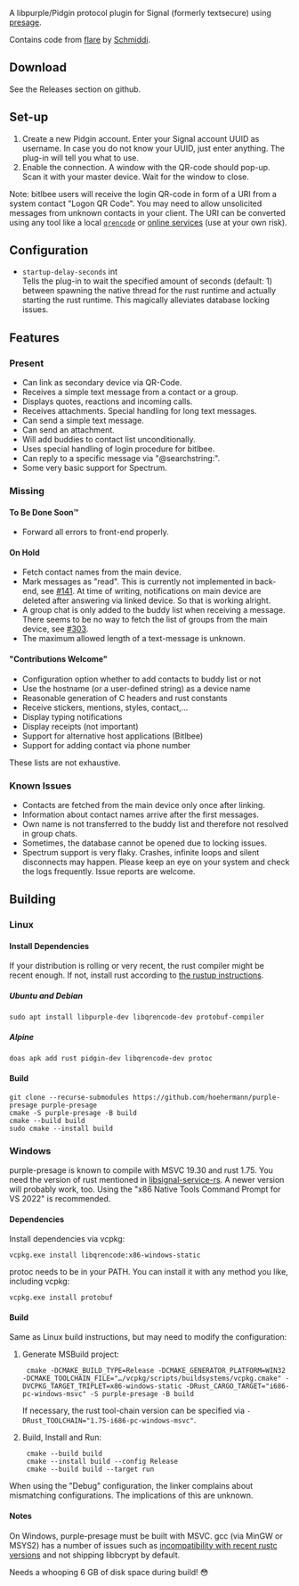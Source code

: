A libpurple/Pidgin protocol plugin for Signal (formerly textsecure) using [presage](https://github.com/whisperfish/presage).

Contains code from [flare](https://gitlab.com/schmiddi-on-mobile/flare) by [Schmiddi](https://github.com/Schmiddiii).

## Download

See the Releases section on github.

## Set-up

1. Create a new Pidgin account. Enter your Signal account UUID as username. In case you do not know your UUID, just enter anything. The plug-in will tell you what to use.
2. Enable the connection. A window with the QR-code should pop-up. Scan it with your master device. Wait for the window to close.

Note: bitlbee users will receive the login QR-code in form of a URI from a system contact "Logon QR Code". You may need to allow unsolicited messages from unknown contacts in your client. The URI can be converted using any tool like a local [`qrencode`](https://www.shellhacks.com/qr-code-generator-windows-linux-macos/) or [online services](https://www.the-qrcode-generator.com/) (use at your own risk).

## Configuration

* `startup-delay-seconds` int  
  Tells the plug-in to wait the specified amount of seconds (default: 1) between spawning the native thread for the rust runtime and actually starting the rust runtime. This magically alleviates database locking issues.

## Features

### Present

* Can link as secondary device via QR-Code.
* Receives a simple text message from a contact or a group.
* Displays quotes, reactions and incoming calls.
* Receives attachments. Special handling for long text messages.
* Can send a simple text message. 
* Can send an attachment.
* Will add buddies to contact list unconditionally.
* Uses special handling of login procedure for bitlbee.
* Can reply to a specific message via "@searchstring:".
* Some very basic support for Spectrum.

### Missing

#### To Be Done Soon™

* Forward all errors to front-end properly.

#### On Hold

* Fetch contact names from the main device.
* Mark messages as "read". This is currently not implemented in back-end, see [#141](https://github.com/whisperfish/presage/issues/141). At time of writing, notifications on main device are deleted after answering via linked device. So that is working alright.
* A group chat is only added to the buddy list when receiving a message. There seems to be no way to fetch the list of groups from the main device, see [#303](https://github.com/whisperfish/presage/issues/303).
* The maximum allowed length of a text-message is unknown.

#### "Contributions Welcome"

* Configuration option whether to add contacts to buddy list or not
* Use the hostname (or a user-defined string) as a device name
* Reasonable generation of C headers and rust constants
* Receive stickers, mentions, styles, contact,…
* Display typing notifications
* Display receipts (not important)
* Support for alternative host applications (Bitlbee)
* Support for adding contact via phone number

These lists are not exhaustive.

### Known Issues

* Contacts are fetched from the main device only once after linking.
* Information about contact names arrive after the first messages.
* Own name is not transferred to the buddy list and therefore not resolved in group chats.
* Sometimes, the database cannot be opened due to locking issues.
* Spectrum support is very flaky. Crashes, infinite loops and silent disconnects may happen. Please keep an eye on your system and check the logs frequently. Issue reports are welcome.

## Building

### Linux

#### Install Dependencies

If your distribution is rolling or very recent, the rust compiler might be recent enough. If not, install rust according to [the rustup instructions](https://www.rust-lang.org/tools/install).

##### Ubuntu and Debian 

    sudo apt install libpurple-dev libqrencode-dev protobuf-compiler

##### Alpine

    doas apk add rust pidgin-dev libqrencode-dev protoc

#### Build

    git clone --recurse-submodules https://github.com/hoehermann/purple-presage purple-presage
    cmake -S purple-presage -B build
    cmake --build build
    sudo cmake --install build

### Windows

purple-presage is known to compile with MSVC 19.30 and rust 1.75. You need the version of rust mentioned in [libsignal-service-rs](https://github.com/whisperfish/libsignal-service-rs/tree/main#note-on-supported-rust-versions). A newer version will probably work, too. Using the "x86 Native Tools Command Prompt for VS 2022" is recommended.

#### Dependencies

Install dependencies via vcpkg:

    vcpkg.exe install libqrencode:x86-windows-static

protoc needs to be in your PATH. You can install it with any method you like, including vcpkg:

    vcpkg.exe install protobuf

#### Build

Same as Linux build instructions, but may need to modify the configuration:

1. Generate MSBuild project:

        cmake -DCMAKE_BUILD_TYPE=Release -DCMAKE_GENERATOR_PLATFORM=WIN32 -DCMAKE_TOOLCHAIN_FILE="…/vcpkg/scripts/buildsystems/vcpkg.cmake" -DVCPKG_TARGET_TRIPLET=x86-windows-static -DRust_CARGO_TARGET="i686-pc-windows-msvc" -S purple-presage -B build

    If necessary, the rust tool-chain version can be specified via `-DRust_TOOLCHAIN="1.75-i686-pc-windows-msvc"`.

2. Build, Install and Run:

        cmake --build build
        cmake --install build --config Release
        cmake --build build --target run

When using the "Debug" configuration, the linker complains about mismatching configurations. The implications of this are unknown.

#### Notes

On Windows, purple-presage must be built with MSVC. gcc (via MinGW or MSYS2) has a number of issues such as [incompatibility with recent rustc versions](https://github.com/rust-lang/rust/issues/112368) and not shipping libbcrypt by default.

Needs a whooping 6 GB of disk space during build! 😳

